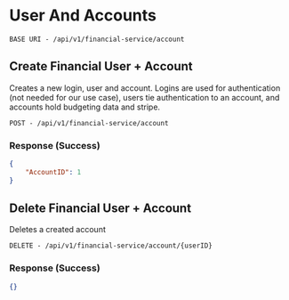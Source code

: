 # User And Accounts
```http title="HTTP"
BASE URI - /api/v1/financial-service/account
```

## Create Financial User + Account
Creates a new login, user and account. Logins are used for authentication (not needed for our use case), users tie authentication to an account, and accounts hold budgeting data and stripe.
```http title="HTTP"
POST - /api/v1/financial-service/account
```

### Response (Success)
```json
{
    "AccountID": 1
}
```

## Delete Financial User + Account
Deletes a created account
```http title="HTTP"
DELETE - /api/v1/financial-service/account/{userID}
```

### Response (Success)
```json
{}
```
